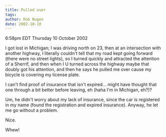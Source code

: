 ```yaml
---
title: Pulled over
tags: 
author: Rob Nugen
date: 2002-10-10
---
```


<p class=date>6:58pm EDT Thursday 10 October 2002</p>

<p>I got lost in Michigan; I was driving north on 23, then at an
intersection with another highway, I literally couldn't tell that my
road kept going forward (there were no street lights), so I turned
quickly and attracted the attention of a Sherrif, and then when I U
turned across the highway maybe that doubly got his attention, and
then he says he pulled me over cause my bicycle is covering my license
plate.</p>

<p>I can't find proof of insurance that isn't expired... might have
thought that one through a bit better before leaving, eh (haha I'm in
Michigan, eh?)?</p>

<p>Um, he didn't worry about my lack of insurance, since the car is
registered in my name (found the registration and expired insurance).
Anyway, he let me go without a problem.</p>

<p>Nice.</p>

<p>Whew!</p>

